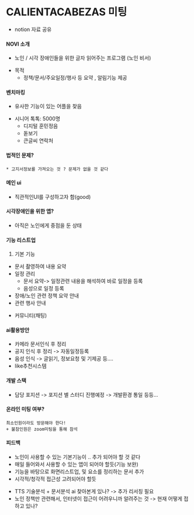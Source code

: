 # CALIENTACABEZAS 미팅

* notion 자료 공유
#### NOVI 소개
- 노인 / 시각 장애인들을 위한 글자 읽어주는 프로그램 (노인 비서)
* 목적
	* 정책/문서/주요일정/행사 등 요약 , 알림기능 제공
#### 벤치마킹 
- 유사한 기능이 있는 어플을 찾음
* 시니어 톡톡: 5000명
    * 디지털 훈민정음
    * 돋보기
    * 큰글씨 연락처
#### 법적인 문제?
	* 고지서정보를 가져오는 것 ? 문제가 없을 것 같다
#### 메인 ui
* 직관적인UI를 구성하고자 함(good)

#### 시각장애인을 위한 앱?
- 아직은 노인에게 중점을 둔 상태

#### 기능 리스트업
1. 기본 기능
 - 문서 촬영하여 내용 요약
 - 일정 관리
	 -  문서 요약-> 일정관련 내용을 해석하여 바로 일정을 등록
	 -  음성으로 일정 등록
 - 장애/노인 관련 정책 요약 안내
 - 관련 행사 안내
 * 커뮤니티(채팅)
 
#### ai활용방안
- 카메라 문서인식 후 정리
- 공지 인식 후 정리 -> 자동일정등록
- 음성 인식 -> 글읽기, 정보요청 및 기제공 등.... 
- like추천시스템
#### 개발 스택
- 담당 포지션
-> 포지션 별 스터디 진행예정
-> 개발환경 통일 등등...

#### 온라인 미팅 여부?
	최소인원이라도 방문해야 한다!
	+ 불참인원은 zoom미팅을 통해 참석

#### 피드백
* 노인이 사용할 수 있는 기본기능이 .. 추가 되어야 할 것 같다
* 매일 들어와서 사용할 수 있는 앱이 되어야 할듯(기능 보완)
* 기능을 바탕으로 화면리스트업, 및 요소를 정리하는 문서 추가
* 시각적/청각적 접근성 고려되어야 할듯 
- TTS 기술분석 + 문서분석 ai 찾아본게 있나? -> 추가 리서칭 필요
-  노인 정책만 관련해서, 인터넷이 접근이 어려우니까 알려주는 것 
   ->  현재 어떻게 접하고 있나?

